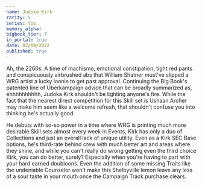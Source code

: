 ```yaml
---
name: Judoka Kirk
rarity: 5
series: tos
memory_alpha:
bigbook_tier: 7
in_portal: true
date: 02/09/2022
published: true
---
```


Ah, the 2260s. A time of machismo, emotional constipation, tight red pants and conspicuously airbrushed abs that William Shatner must've slipped a WRG artist a lucky loonie to get past approval. Continuing the Big Book's patented line of Uberkampaign advice that can be broadly summarized as, ehhhhhhhhhh, Judoka Kirk shouldn't be lighting anyone's fire. While the fact that the nearest direct competition for this Skill set is Ushaan Archer may make him seem like a welcome refresh, that shouldn't confuse you into thinking he's actually good.

He debuts with so-so power in a time where WRG is printing much more desirable Skill sets almost every week in Events, Kirk has only a duo of Collections and just an overall lack of unique utility. Even as a Kirk SEC Base options, he's third-rate behind crew with much better art and areas where they shine, and while you can't really do wrong getting even the third choice Kirk, you can do better, surely? Especially when you're having to part with your hard earned doubloons. Even the addition of some missing Traits like the undeniable Counselor won't make this Shelbyville lemon leave any less of a sour taste in your mouth once the Campaign Track purchase clears.
